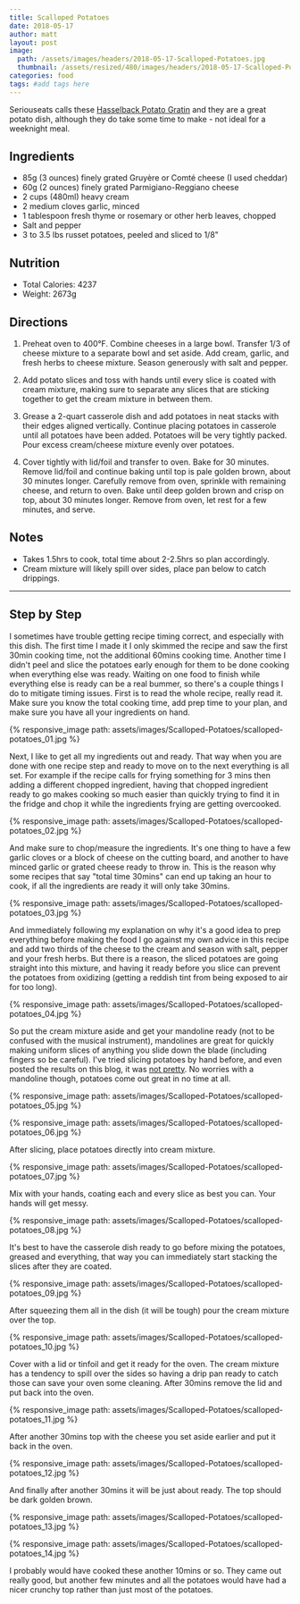 ```yaml
---
title: Scalloped Potatoes
date: 2018-05-17
author: matt
layout: post
image:
  path: /assets/images/headers/2018-05-17-Scalloped-Potatoes.jpg
  thumbnail: /assets/resized/480/images/headers/2018-05-17-Scalloped-Potatoes.jpg
categories: food
tags: #add tags here
---
```


Seriouseats calls these [Hasselback Potato Gratin](https://www.seriouseats.com/recipes/2013/12/hasselback-potato-gratin-casserole-holiday-food-lab.html) and they are a great potato dish, although they do take some time to make - not ideal for a weeknight meal.

## Ingredients ##

* 85g (3 ounces) finely grated Gruyère or Comté cheese (I used cheddar)
* 60g (2 ounces) finely grated Parmigiano-Reggiano cheese
* 2 cups (480ml) heavy cream
* 2 medium cloves garlic, minced
* 1 tablespoon fresh thyme or rosemary or other herb leaves, chopped
* Salt and pepper
* 3 to 3.5 lbs russet potatoes, peeled and sliced to 1/8"

## Nutrition ##

* Total Calories: 4237
* Weight: 2673g

## Directions ##

1. Preheat oven to 400°F. Combine cheeses in a large bowl. Transfer 1/3 of cheese mixture to a separate bowl and set aside. Add cream, garlic, and fresh herbs to cheese mixture. Season generously with salt and pepper.

2. Add potato slices and toss with hands until every slice is coated with cream mixture, making sure to separate any slices that are sticking together to get the cream mixture in between them.

3. Grease a 2-quart casserole dish and add potatoes in neat stacks with their edges aligned vertically. Continue placing potatoes in casserole until all potatoes have been added. Potatoes will be very tightly packed. Pour excess cream/cheese mixture evenly over potatoes.

4. Cover tightly with lid/foil and transfer to oven. Bake for 30 minutes. Remove lid/foil and continue baking until top is pale golden brown, about 30 minutes longer. Carefully remove from oven, sprinkle with remaining cheese, and return to oven. Bake until deep golden brown and crisp on top, about 30 minutes longer. Remove from oven, let rest for a few minutes, and serve.

## Notes ##

* Takes 1.5hrs to cook, total time about 2-2.5hrs so plan accordingly.
* Cream mixture will likely spill over sides, place pan below to catch drippings.

<hr>

## Step by Step ##

I sometimes have trouble getting recipe timing correct, and especially with this dish. The first time I made it I only skimmed the recipe and saw the first 30min cooking time, not the additional 60mins cooking time. Another time I didn't peel and slice the potatoes early enough for them to be done cooking when everything else was ready. Waiting on one food to finish while everything else is ready can be a real bummer, so there's a couple things I do to mitigate timing issues. First is to read the whole recipe, really read it. Make sure you know the total cooking time, add prep time to your plan, and make sure you have all your ingredients on hand.

{% responsive_image path: assets/images/Scalloped-Potatoes/scalloped-potatoes_01.jpg %}

Next, I like to get all my ingredients out and ready. That way when you are done with one recipe step and ready to move on to the next everything is all set. For example if the recipe calls for frying something for 3 mins then adding a different chopped ingredient, having that chopped ingredient ready to go makes cooking so much easier than quickly trying to find it in the fridge and chop it while the ingredients frying are getting overcooked.

{% responsive_image path: assets/images/Scalloped-Potatoes/scalloped-potatoes_02.jpg %}

And make sure to chop/measure the ingredients. It's one thing to have a few garlic cloves or a block of cheese on the cutting board, and another to have minced garlic or grated cheese ready to throw in. This is the reason why some recipes that say "total time 30mins" can end up taking an hour to cook, if all the ingredients are ready it will only take 30mins.

{% responsive_image path: assets/images/Scalloped-Potatoes/scalloped-potatoes_03.jpg %}

And immediately following my explanation on why it's a good idea to prep everything before making the food I go against my own advice in this recipe and add two thirds of the cheese to the cream and season with salt, pepper and your fresh herbs. But there is a reason, the sliced potatoes are going straight into this mixture, and having it ready before you slice can prevent the potatoes from oxidizing (getting a reddish tint from being exposed to air for too long).

{% responsive_image path: assets/images/Scalloped-Potatoes/scalloped-potatoes_04.jpg %}

So put the cream mixture aside and get your mandoline ready (not to be confused with the musical instrument), mandolines are great for quickly making uniform slices of anything you slide down the blade (including fingers so be careful). I've tried slicing potatoes by hand before, and even posted the results on this blog, it was [not pretty](https://pickytri.com/food/2013/02/27/scalloped-potatoes.html). No worries with a mandoline though, potatoes come out great in no time at all.

{% responsive_image path: assets/images/Scalloped-Potatoes/scalloped-potatoes_05.jpg %}

{% responsive_image path: assets/images/Scalloped-Potatoes/scalloped-potatoes_06.jpg %}

After slicing, place potatoes directly into cream mixture.

{% responsive_image path: assets/images/Scalloped-Potatoes/scalloped-potatoes_07.jpg %}

Mix with your hands, coating each and every slice as best you can. Your hands will get messy.

{% responsive_image path: assets/images/Scalloped-Potatoes/scalloped-potatoes_08.jpg %}

It's best to have the casserole dish ready to go before mixing the potatoes, greased and everything, that way you can immediately start stacking the slices after they are coated.

{% responsive_image path: assets/images/Scalloped-Potatoes/scalloped-potatoes_09.jpg %}

After squeezing them all in the dish (it will be tough) pour the cream mixture over the top.

{% responsive_image path: assets/images/Scalloped-Potatoes/scalloped-potatoes_10.jpg %}

Cover with a lid or tinfoil and get it ready for the oven. The cream mixture has a tendency to spill over the sides so having a drip pan ready to catch those can save your oven some cleaning. After 30mins remove the lid and put back into the oven.

{% responsive_image path: assets/images/Scalloped-Potatoes/scalloped-potatoes_11.jpg %}

After another 30mins top with the cheese you set aside earlier and put it back in the oven.

{% responsive_image path: assets/images/Scalloped-Potatoes/scalloped-potatoes_12.jpg %}

And finally after another 30mins it will be just about ready. The top should be dark golden brown.

{% responsive_image path: assets/images/Scalloped-Potatoes/scalloped-potatoes_13.jpg %}

{% responsive_image path: assets/images/Scalloped-Potatoes/scalloped-potatoes_14.jpg %}

I probably would have cooked these another 10mins or so. They came out really good, but another few minutes and all the potatoes would have had a nicer crunchy top rather than just most of the potatoes.